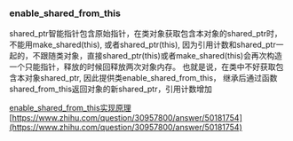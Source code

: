 



### enable_shared_from_this
shared_ptr智能指针包含原始指针，在类对象获取包含本对象的shared_ptr时，不能用make_shared(this), 或者shared_ptr(this), 
因为引用计数和shared_ptr一起的，不跟随类对象，直接shared_ptr(this)或者make_shared(this)会再次构造一个只能指针，释放的时候回释放两次对象内存。
也就是说，在类中不好获取包含本对象shared_ptr, 因此提供类enable_shared_from_this， 继承后通过函数shared_from_this返回对象的新shared_ptr，引用计数增加

[enable_shared_from_this实现原理](https://blog.csdn.net/zhongguoren666/article/details/8617436) <br>
[https://www.zhihu.com/question/30957800/answer/50181754](https://www.zhihu.com/question/30957800/answer/50181754)
